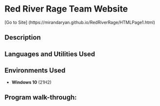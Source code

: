 <h1>Red River Rage Team Website</h1>
[Go to Site] (https://mirandaryan.github.io/RedRiverRage/HTMLPage1.html)

<h2>Description</h2>



<h2>Languages and Utilities Used</h2>


<h2>Environments Used </h2>

- <b>Windows 10</b> (21H2)

<h2>Program walk-through:</h2>



<!--
 ```diff
- text in red
+ text in green
! text in orange
# text in gray
@@ text in purple (and bold)@@
```
--!>
